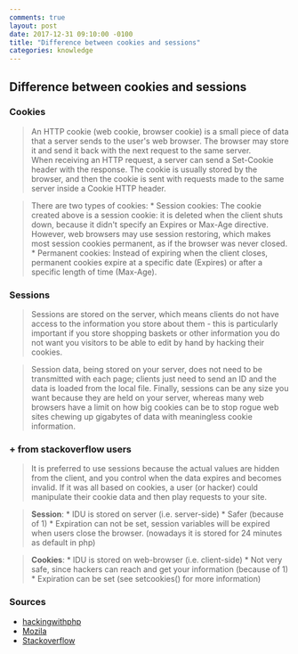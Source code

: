 ```yaml
---
comments: true
layout: post
date: 2017-12-31 09:10:00 -0100
title: "Difference between cookies and sessions"
categories: knowledge
---
```

## Difference between cookies and sessions
### Cookies
> An HTTP cookie (web cookie, browser cookie) is a small piece of data that a server sends to the user's web browser. The browser may store it and send it back with the next request to the same server.  
> When receiving an HTTP request, a server can send a Set-Cookie header with the response. The cookie is usually stored by the browser, and then the cookie is sent with requests made to the same server inside a Cookie HTTP header. 

> There are two types of cookies:
    * Session cookies: The cookie created above is a session cookie: it is deleted when the client shuts down, because it didn't specify an Expires or Max-Age directive. However, web browsers may use session restoring, which makes most session cookies permanent, as if the browser was never closed.
    * Permanent cookies: Instead of expiring when the client closes, permanent cookies expire at a specific date (Expires) or after a specific length of time (Max-Age).

### Sessions
> Sessions are stored on the server, which means clients do not have access to the information you store about them - this is particularly important if you store shopping baskets or other information you do not want you visitors to be able to edit by hand by hacking their cookies. 

> Session data, being stored on your server, does not need to be transmitted with each page; clients just need to send an ID and the data is loaded from the local file. Finally, sessions can be any size you want because they are held on your server, whereas many web browsers have a limit on how big cookies can be to stop rogue web sites chewing up gigabytes of data with meaningless cookie information.

### + from stackoverflow users
> It is preferred to use sessions because the actual values are hidden from the client, and you control when the data expires and becomes invalid. If it was all based on cookies, a user (or hacker) could manipulate their cookie data and then play requests to your site.

> __Session__:
    * IDU is stored on server (i.e. server-side)
    * Safer (because of 1)
    * Expiration can not be set, session variables will be expired when users close the browser. (nowadays it is stored for 24 minutes as default in php)

> __Cookies__:
    * IDU is stored on web-browser (i.e. client-side)
    * Not very safe, since hackers can reach and get your information (because of 1)
    * Expiration can be set (see setcookies() for more information)

### Sources
* [hackingwithphp](http://www.hackingwithphp.com/10/1/0/cookies-vs-sessions)
* [Mozila](https://developer.mozilla.org/en-US/docs/Web/HTTP/Cookies)
* [Stackoverflow](https://stackoverflow.com/questions/6253633/cookies-vs-sessions)
